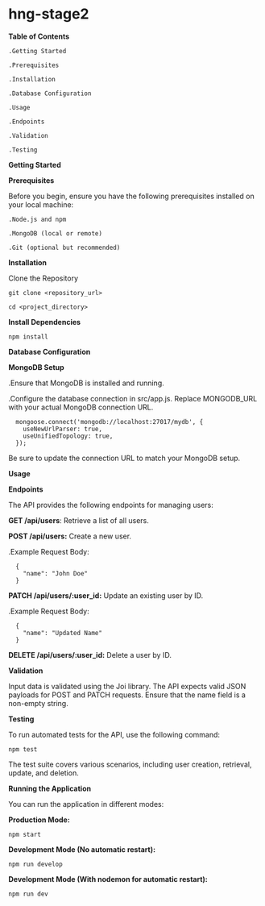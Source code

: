 # hng-stage2
**Table of Contents**

    .Getting Started
    
    .Prerequisites
    
    .Installation
    
    .Database Configuration
    
    .Usage
    
    .Endpoints
    
    .Validation
    
    .Testing

**Getting Started**

**Prerequisites**

Before you begin, ensure you have the following prerequisites installed on your local machine:
  
    .Node.js and npm
    
    .MongoDB (local or remote)
    
    .Git (optional but recommended)

**Installation**

Clone the Repository

    git clone <repository_url>
    
    cd <project_directory>

**Install Dependencies**

    npm install

**Database Configuration**

**MongoDB Setup**

  .Ensure that MongoDB is installed and running.
  
  .Configure the database connection in src/app.js. Replace MONGODB_URL with your actual MongoDB connection URL.

      mongoose.connect('mongodb://localhost:27017/mydb', {
        useNewUrlParser: true,
        useUnifiedTopology: true,
      });
      
  Be sure to update the connection URL to match your MongoDB setup.

  **Usage**
  
**Endpoints**

The API provides the following endpoints for managing users:

**GET /api/users**: Retrieve a list of all users.

**POST /api/users:** Create a new user.

  .Example Request Body:
  
      {
        "name": "John Doe"
      }
      
**PATCH /api/users/:user_id:** Update an existing user by ID.

  .Example Request Body:
  
      {
        "name": "Updated Name"
      }
    
**DELETE /api/users/:user_id:** Delete a user by ID.

**Validation**

Input data is validated using the Joi library. The API expects valid JSON payloads for POST and PATCH requests. Ensure that the name field is a non-empty string.

**Testing**

To run automated tests for the API, use the following command:

    npm test

The test suite covers various scenarios, including user creation, retrieval, update, and deletion.

**Running the Application**

You can run the application in different modes:

**Production Mode:**

    npm start

**Development Mode (No automatic restart):**

    npm run develop

**Development Mode (With nodemon for automatic restart):**

    npm run dev
